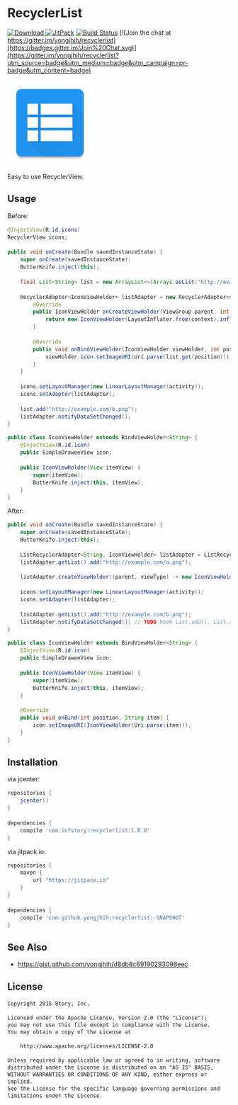 # RecyclerList

[![Download](https://api.bintray.com/packages/yongjhih/maven/recyclerlist/images/download.svg) ](https://bintray.com/yongjhih/maven/recyclerlist/_latestVersion)
[![JitPack](https://img.shields.io/github/tag/yongjhih/recyclerlist.svg?label=JitPack)](https://jitpack.io/#yongjhih/recyclerlist)
[![Build Status](https://travis-ci.org/yongjhih/recyclerlist.svg)](https://travis-ci.org/yongjhih/recyclerlist)
[![Join the chat at https://gitter.im/yongjhih/recyclerlist](https://badges.gitter.im/Join%20Chat.svg)](https://gitter.im/yongjhih/recyclerlist?utm_source=badge&utm_medium=badge&utm_campaign=pr-badge&utm_content=badge)

![](art/recyclerlist.png)

Easy to use RecyclerView.

## Usage

Before:

```java
@InjectView(R.id.icons)
RecyclerView icons;

public void onCreate(Bundle savedInstanceState) {
    super.onCreate(savedInstanceState);
    ButterKnife.inject(this);

    final List<String> list = new ArrayList<>(Arrays.asList("http://example.com/a.png")));

    RecyclerAdapter<IconViewHolder> listAdapter = new RecyclerAdapter<>() {
        @Override
        public IconViewHolder onCreateViewHolder(ViewGroup parent, int viewType) {
            return new IconViewHolder(LayoutInflater.from(context).inflate(R.layout.item_icon, parent, false)));
        }

        @Override
        public void onBindViewHolder(IconViewHolder viewHolder, int position) {
            viewHolder.icon.setImageURI(Uri.parse(list.get(position)));
        }
    }

    icons.setLayoutManager(new LinearLayoutManager(activity));
    icons.setAdapter(listAdapter);

    list.add("http://example.com/b.png");
    listAdapter.notifyDataSetChanged();
}
```

```java
public class IconViewHolder extends BindViewHolder<String> {
    @InjectView(R.id.icon)
    public SimpleDraweeView icon;

    public IconViewHolder(View itemView) {
        super(itemView);
        ButterKnife.inject(this, itemView);
    }
}
```

After:

```java
public void onCreate(Bundle savedInstanceState) {
    super.onCreate(savedInstanceState);
    ButterKnife.inject(this);

    ListRecyclerAdapter<String, IconViewHolder> listAdapter = ListRecyclerAdapter.create();
    listAdapter.getList().add("http://example.com/a.png");

    listAdapter.createViewHolder((parent, viewType) -> new IconViewHolder(LayoutInflater.from(context).inflate(R.layout.item_icon, parent, false)));

    icons.setLayoutManager(new LinearLayoutManager(activity));
    icons.setAdapter(listAdapter);

    listAdapter.getList().add("http://example.com/b.png");
    listAdapter.notifyDataSetChanged(); // TODO hook List.add(), List.addAll(), etc. modifitable operations
}
```

```java
public class IconViewHolder extends BindViewHolder<String> {
    @InjectView(R.id.icon)
    public SimpleDraweeView icon;

    public IconViewHolder(View itemView) {
        super(itemView);
        ButterKnife.inject(this, itemView);
    }

    @Override
    public void onBind(int position, String item) {
        icon.setImageURI(IconViewHolder(Uri.parse(item)));
    }
}
```

## Installation

via jcenter:

```gradle
repositories {
    jcenter()
}

dependencies {
    compile 'com.infstory:recyclerlist:1.0.0'
}
```

via jitpack.io:

```gradle
repositories {
    maven {
        url "https://jitpack.io"
    }
}

dependencies {
    compile 'com.github.yongjhih:recyclerlist:-SNAPSHOT'
}
```

## See Also

* https://gist.github.com/yongjhih/d8db8c69190293098eec

## License

```
Copyright 2015 8tory, Inc.

Licensed under the Apache License, Version 2.0 (the "License");
you may not use this file except in compliance with the License.
You may obtain a copy of the License at

    http://www.apache.org/licenses/LICENSE-2.0

Unless required by applicable law or agreed to in writing, software
distributed under the License is distributed on an "AS IS" BASIS,
WITHOUT WARRANTIES OR CONDITIONS OF ANY KIND, either express or implied.
See the License for the specific language governing permissions and
limitations under the License.
```
